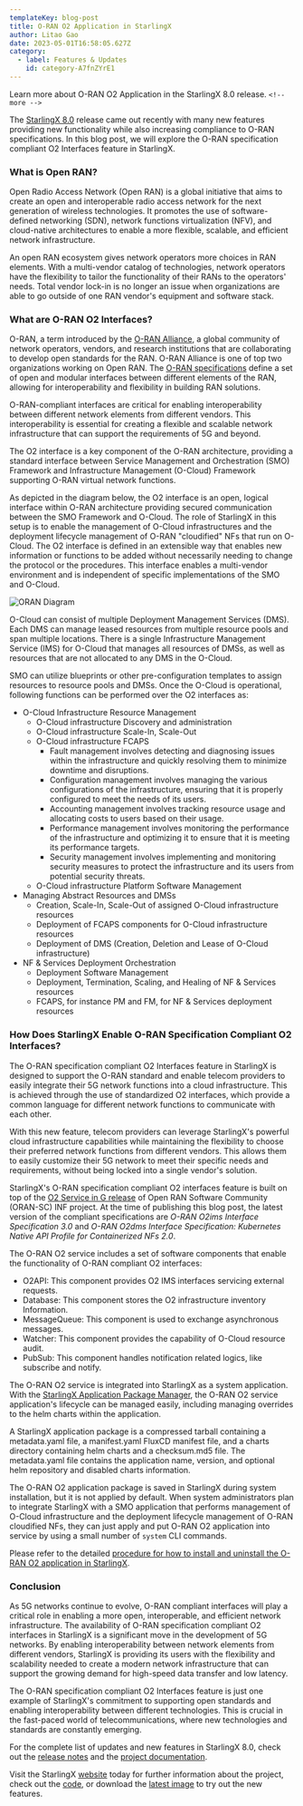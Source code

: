 ```yaml
---
templateKey: blog-post
title: O-RAN O2 Application in StarlingX
author: Litao Gao
date: 2023-05-01T16:58:05.627Z
category: 
  - label: Features & Updates
    id: category-A7fnZYrE1
---
```

Learn more about O-RAN O2 Application in the StarlingX 8.0 release. `<!-- more -->`

The [StarlingX 8.0](https://www.starlingx.io/blog/starlingx-release-8/) release came out recently with many new features providing new functionality while also increasing compliance to O-RAN specifications. In this blog post, we will explore the O-RAN specification compliant O2 Interfaces feature in StarlingX.

### What is Open RAN?

Open Radio Access Network (Open RAN) is a global initiative that aims to create an open and interoperable radio access network for the next generation of wireless technologies. It promotes the use of software-defined networking (SDN), network functions virtualization (NFV), and cloud-native architectures to enable a more flexible, scalable, and efficient network infrastructure.

An open RAN ecosystem gives network operators more choices in RAN elements. With a multi-vendor catalog of technologies, network operators have the flexibility to tailor the functionality of their RANs to the operators' needs. Total vendor lock-in is no longer an issue when organizations are able to go outside of one RAN vendor's equipment and software stack.

### What are O-RAN O2 Interfaces?

O-RAN, a term introduced by the [O-RAN Alliance](https://www.o-ran.org), a global community of network operators, vendors, and research institutions that are collaborating to develop open standards for the RAN. O-RAN Alliance is one of top two organizations working on Open RAN. The [O-RAN specifications](https://orandownloadsweb.azurewebsites.net/specifications) define a set of open and modular interfaces between different elements of the RAN, allowing for interoperability and flexibility in building RAN solutions.

O-RAN-compliant interfaces are critical for enabling interoperability between different network elements from different vendors. This interoperability is essential for creating a flexible and scalable network infrastructure that can support the requirements of 5G and beyond.

The O2 interface is a key component of the O-RAN architecture, providing a standard interface between Service Management and Orchestration (SMO) Framework and Infrastructure Management (O-Cloud) Framework supporting O-RAN virtual network functions.

As depicted in the diagram below, the O2 interface is an open, logical interface within O-RAN architecture providing secured communication between the SMO Framework and O-Cloud. The role of StarlingX in this setup is to enable the management of O-Cloud infrastructures and the deployment lifecycle management of O-RAN "cloudified" NFs that run on O-Cloud. The O2 interface is defined in an extensible way that enables new information or functions to be added without necessarily needing to change the protocol or the procedures. This interface enables a multi-vendor environment and is independent of specific implementations of the SMO and O-Cloud.

![ORAN Diagram](/img/blog-oran-diagram.png)

O-Cloud can consist of multiple Deployment Management Services (DMS). Each DMS can manage leased resources from multiple resource pools and span multiple locations. There is a single Infrastructure Management Service (IMS) for O-Cloud that manages all resources of DMSs, as well as resources that are not allocated to any DMS in the O-Cloud.

SMO can utilize blueprints or other pre-configuration templates to assign resources to resource pools and  DMSs. Once the O-Cloud is operational, following functions can be performed over the O2 interfaces as:

- O-Cloud Infrastructure Resource Management
  - O-Cloud infrastructure Discovery and administration
  - O-Cloud infrastructure Scale-In, Scale-Out
  - O-Cloud infrastructure FCAPS
    - Fault management involves detecting and diagnosing issues within the infrastructure and quickly resolving them to minimize downtime and disruptions.
    - Configuration management involves managing the various configurations of the infrastructure, ensuring that it is properly configured to meet the needs of its users.
    - Accounting management involves tracking resource usage and allocating costs to users based on their usage.
    - Performance management involves monitoring the performance of the infrastructure and optimizing it to ensure that it is meeting its performance targets.
    - Security management involves implementing and monitoring security measures to protect the infrastructure and its users from potential security threats.
  - O-Cloud infrastructure Platform Software Management
- Managing Abstract Resources and DMSs
  - Creation, Scale-In, Scale-Out of assigned O-Cloud infrastructure resources
  - Deployment of FCAPS components for O-Cloud infrastructure resources
  - Deployment of DMS (Creation, Deletion and Lease of O-Cloud infrastructure)
- NF & Services Deployment Orchestration
  - Deployment Software Management
  - Deployment, Termination, Scaling, and Healing of NF & Services resources
  - FCAPS, for instance PM and FM, for NF & Services deployment resources

### How Does StarlingX Enable O-RAN Specification Compliant O2 Interfaces?

The O-RAN specification compliant O2 Interfaces feature in StarlingX is designed to support the O-RAN standard and enable telecom providers to easily integrate their 5G network functions into a cloud infrastructure. This is achieved through the use of standardized O2 interfaces, which provide a common language for different network functions to communicate with each other.

With this new feature, telecom providers can leverage StarlingX's powerful cloud infrastructure capabilities while maintaining the flexibility to choose their preferred network functions from different vendors. This allows them to easily customize their 5G network to meet their specific needs and requirements, without being locked into a single vendor's solution.

StarlingX's O-RAN specification compliant O2 interfaces feature is built on top of the [O2 Service in G release](https://docs.o-ran-sc.org/projects/o-ran-sc-pti-o2/en/g-release/overview.html) of Open RAN Software Community (ORAN-SC) INF project. At the time of publishing this blog post, the latest version of the compliant specifications are *O-RAN O2ims Interface Specification 3.0* and *O-RAN O2dms Interface Specification: Kubernetes Native API Profile for Containerized NFs 2.0*.

The O-RAN O2 service includes a set of software components that enable the functionality of O-RAN compliant O2 interfaces:

* O2API: This component provides O2 IMS interfaces servicing external requests.
* Database: This component stores the O2 infrastructure inventory Information.
* MessageQueue: This component is used to exchange asynchronous messages.
* Watcher: This component provides the capability of O-Cloud resource audit.
* PubSub: This component handles notification related logics, like subscribe and notify.

The O-RAN O2 service is integrated into StarlingX as a system application. With the [StarlingX Application Package Manager](https://docs.starlingx.io/system_configuration/kubernetes/system-configuration-starlingx-application-package-manager.html), the O-RAN O2 service application's lifecycle can be managed easily, including managing overrides to the helm charts within the application.

A StarlingX application package is a compressed tarball containing a metadata.yaml file, a manifest.yaml FluxCD manifest file, and a charts directory containing helm charts and a checksum.md5 file. The metadata.yaml file contains the application name, version, and optional helm repository and disabled charts information.

The O-RAN O2 application package is saved in StarlingX during system installation, but it is not applied by default. When system administrators plan to integrate StarlingX with a SMO application that performs management of O-Cloud infrastructure and the deployment lifecycle management of O-RAN cloudified NFs, they can just apply and put O-RAN O2 application into service by using a small number of `system` CLI commands.

Please refer to the detailed [procedure for how to install and uninstall the O-RAN O2 application in StarlingX](https://docs.starlingx.io/admintasks/kubernetes/oran-o2-application-b50a0c899e66.html).

### Conclusion

As 5G networks continue to evolve, O-RAN compliant interfaces will play a critical role in enabling a more open, interoperable, and efficient network infrastructure. The availability of O-RAN specification compliant O2 interfaces in StarlingX is a significant move in the development of 5G networks. By enabling interoperability between network elements from different vendors, StarlingX is providing its users with the flexibility and scalability needed to create a modern network infrastructure that can support the growing demand for high-speed data transfer and low latency.

The O-RAN specification compliant O2 Interfaces feature is just one example of StarlingX's commitment to supporting open standards and enabling interoperability between different technologies. This is crucial in the fast-paced world of telecommunications, where new technologies and standards are constantly emerging.

For the complete list of updates and new features in StarlingX 8.0, check out the [release notes](https://docs.starlingx.io/releasenotes/r8-0-release-notes-6a6ef57f4d99.html) and the [project documentation](https://docs.starlingx.io).

Visit the StarlingX [website](https://www.starlingx.io) today for further information about the project, check out the [code](https://opendev.org/starlingx), or download the [latest image](http://mirror.starlingx.cengn.ca/mirror/starlingx/release/) to try out the new features.
